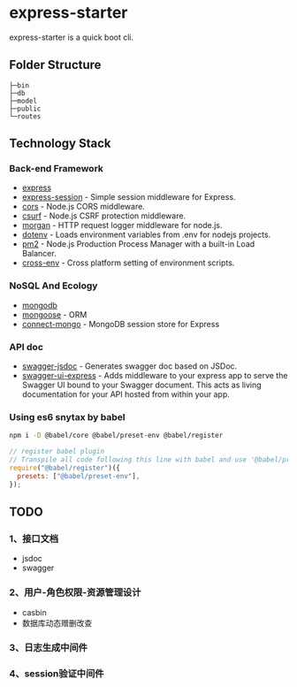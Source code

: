 # express-starter

express-starter is a quick boot cli.

## Folder Structure

```
├─bin
├─db
├─model
├─public
└─routes
```

## Technology Stack

### Back-end Framework

- [express](https://github.com/expressjs/express)
- [express-session](https://github.com/expressjs/session) - Simple session middleware for Express.
- [cors](https://github.com/expressjs/cors) - Node.js CORS middleware.
- [csurf](https://github.com/expressjs/csurf) - Node.js CSRF protection middleware.
- [morgan](https://github.com/expressjs/morgan) - HTTP request logger middleware for node.js.
- [dotenv](https://github.com/motdotla/dotenv) - Loads environment variables from .env for nodejs projects.
- [pm2](https://github.com/Unitech/pm2) - Node.js Production Process Manager with a built-in Load Balancer.
- [cross-env](https://github.com/kentcdodds/cross-env) - Cross platform setting of environment scripts.

### NoSQL And Ecology

- [mongodb](https://github.com/mongodb/mongo)
- [mongoose](https://github.com/Automattic/mongoose) - ORM
- [connect-mongo](https://github.com/jdesboeufs/connect-mongo) - MongoDB session store for Express

### API doc

- [swagger-jsdoc](https://github.com/Surnet/swagger-jsdoc) - Generates swagger doc based on JSDoc.
- [swagger-ui-express](https://github.com/scottie1984/swagger-ui-express) - Adds middleware to your express app to serve the Swagger UI bound to your Swagger document. This acts as living documentation for your API hosted from within your app.

### Using es6 snytax by babel

```bash
npm i -D @babel/core @babel/preset-env @babel/register
```

```js
// register babel plugin
// Transpile all code following this line with babel and use '@babel/preset-env' (aka ES6) preset.
require("@babel/register")({
  presets: ["@babel/preset-env"],
});
```

## TODO

### 1、接口文档

- jsdoc
- swagger

### 2、用户-角色权限-资源管理设计

- casbin
- 数据库动态赠删改查

### 3、日志生成中间件
### 4、session验证中间件